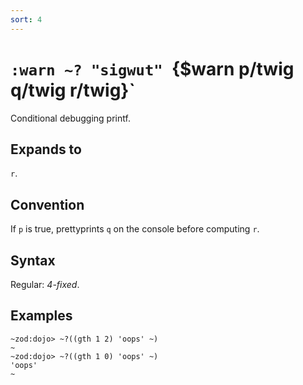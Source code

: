```yaml
---
sort: 4
---
```


# `:warn ~? "sigwut" `{$warn p/twig q/twig r/twig}`

Conditional debugging printf.

## Expands to

`r`.

## Convention 

If `p` is true, prettyprints `q` on the console before computing `r`.

## Syntax

Regular: *4-fixed*.

## Examples

```
~zod:dojo> ~?((gth 1 2) 'oops' ~)
~
~zod:dojo> ~?((gth 1 0) 'oops' ~)
'oops'
~
```
